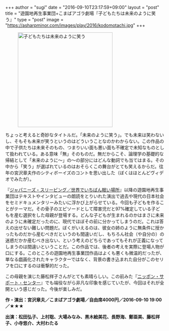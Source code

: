 +++
author = "sugi"
date = "2016-09-10T23:17:59+09:00"
layout = "post"
title = "遊園地再生事業団+こまばアゴラ劇場『子どもたちは未来のように笑う』"
type = "post"
image = "https://asharpminor.com/images/play/2016/kodomotachi.jpg"
+++
<figure class="alignleft"><img src="/images/play/2016/kodomotachi.jpg" alt="子どもたちは未来のように笑う" style="width: 300px" /></figure>

ちょっと考えると奇妙なタイトルだ。「未来のように笑う」。でも未来は笑わないし、そもそも未来が笑うというのはどういうことなのかわからない。この作品の中で子供たちは未来そのもの、つまりいい面も悪い面も不確定で未知なものとして扱われている。ある意味「無」そのものだ。無だからこそ、論理学の基礎的な帰結として「未来のように〜」の〜の部分にはどんな動詞でも当てはまる。その中から「笑う」が選ばれているのはおそらくこの舞台がとても笑えるからだ。往年の宮沢章夫作のシティボーイズのコントを思い出した（ぼくはほとんどヴィデオでみたが）。


『[ジャパニーズ・スリーピング／世界でいちばん眠い場所](/play/2275/)』以降の遊園地再生事業団はテキストやインタビューの朗読をとりいれた演出で過去や現代の日本社会をセミドキュメンタリーみたいに浮かび上がらせている。今回も子どもを作ることがテーマだ。その骨子のエピソードとして障害児だと97%確定している子どもを産む選択をした母親が登場する。どんな子どもが生まれるのかはまさに未来のように未確定だったのに、現代でほぼその前に分かってしまうのだ。これは答えの出せない難しい問題だ。ぼくがいえるのは、彼女の姉のように無条件に授かったものだから産むべきだというのも間違いだし、もちろん社会（や自分の）の迷惑だかか産むべき出ない、という考えのどちらであってもそれが正義になってしまうのは間違いということだ。この作品では、後者の考えを実際に登場人物が口にする。このところの遊園地再生事業団作品はよくも悪くも微温的だったが、単なる戯画化されたキャラクターではなく、背景の書き込まれた自分がこのセリフを口にするのは衝撃的だった。

この母親を演じた藤松祥子さんがとても素晴らしい。この前みた『[ニッポン・サポート・センター](/play/2016-07-09-nipponsupportcenter/)』でも端役ながら非凡な印象を感じていたが、今回はそれが全開という感じだった。今後が楽しみだ。

**作・演出：宮沢章夫／こまばアゴラ劇場／自由席4000円／2016-09-10 19:00／★★★**

**出演：松田弘子、上村聡、大場みなみ、黒木絵美花、長野海、鄭亜美、藤松祥子、小寺悠介、大村わたる**
